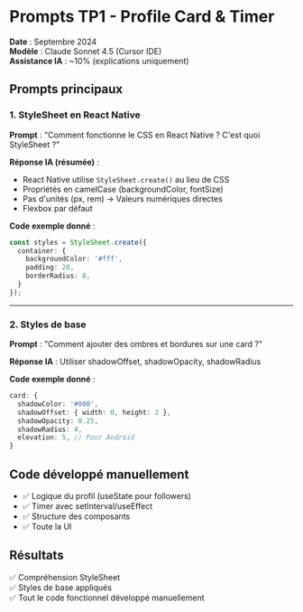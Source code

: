 # Prompts TP1 - Profile Card & Timer

**Date** : Septembre 2024  
**Modèle** : Claude Sonnet 4.5 (Cursor IDE)  
**Assistance IA** : ~10% (explications uniquement)

## Prompts principaux

### 1. StyleSheet en React Native

**Prompt** : "Comment fonctionne le CSS en React Native ? C'est quoi StyleSheet ?"

**Réponse IA (résumée)** :
- React Native utilise `StyleSheet.create()` au lieu de CSS
- Propriétés en camelCase (backgroundColor, fontSize)
- Pas d'unités (px, rem) → Valeurs numériques directes
- Flexbox par défaut

**Code exemple donné** :
```typescript
const styles = StyleSheet.create({
  container: {
    backgroundColor: '#fff',
    padding: 20,
    borderRadius: 8,
  }
});
```

---

### 2. Styles de base

**Prompt** : "Comment ajouter des ombres et bordures sur une card ?"

**Réponse IA** : Utiliser shadowOffset, shadowOpacity, shadowRadius

**Code exemple donné** :
```typescript
card: {
  shadowColor: '#000',
  shadowOffset: { width: 0, height: 2 },
  shadowOpacity: 0.25,
  shadowRadius: 4,
  elevation: 5, // Pour Android
}
```

## Code développé manuellement

- ✅ Logique du profil (useState pour followers)
- ✅ Timer avec setInterval/useEffect
- ✅ Structure des composants
- ✅ Toute la UI

## Résultats

✅ Compréhension StyleSheet  
✅ Styles de base appliqués  
✅ Tout le code fonctionnel développé manuellement

